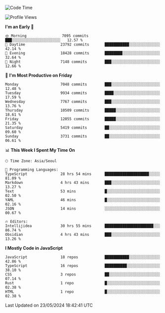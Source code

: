 <!--START_SECTION:waka-->
![Code Time](http://img.shields.io/badge/Code%20Time-6%2C102%20hrs%207%20mins-blue)

![Profile Views](http://img.shields.io/badge/Profile%20Views-0-blue)

**I'm an Early 🐤** 

```text
🌞 Morning                7095 commits        ███░░░░░░░░░░░░░░░░░░░░░░   12.57 % 
🌆 Daytime                23792 commits       ███████████░░░░░░░░░░░░░░   42.14 % 
🌃 Evening                18428 commits       ████████░░░░░░░░░░░░░░░░░   32.64 % 
🌙 Night                  7148 commits        ███░░░░░░░░░░░░░░░░░░░░░░   12.66 % 
```
📅 **I'm Most Productive on Friday** 

```text
Monday                   7048 commits        ███░░░░░░░░░░░░░░░░░░░░░░   12.48 % 
Tuesday                  9934 commits        ████░░░░░░░░░░░░░░░░░░░░░   17.59 % 
Wednesday                7767 commits        ███░░░░░░░░░░░░░░░░░░░░░░   13.76 % 
Thursday                 10509 commits       █████░░░░░░░░░░░░░░░░░░░░   18.61 % 
Friday                   12055 commits       █████░░░░░░░░░░░░░░░░░░░░   21.35 % 
Saturday                 5419 commits        ██░░░░░░░░░░░░░░░░░░░░░░░   09.60 % 
Sunday                   3731 commits        ██░░░░░░░░░░░░░░░░░░░░░░░   06.61 % 
```


📊 **This Week I Spent My Time On** 

```text
🕑︎ Time Zone: Asia/Seoul

💬 Programming Languages: 
TypeScript               28 hrs 54 mins      ████████████████████░░░░░   81.09 % 
Markdown                 4 hrs 43 mins       ███░░░░░░░░░░░░░░░░░░░░░░   13.27 % 
Text                     53 mins             █░░░░░░░░░░░░░░░░░░░░░░░░   02.50 % 
YAML                     46 mins             █░░░░░░░░░░░░░░░░░░░░░░░░   02.16 % 
JSON                     14 mins             ░░░░░░░░░░░░░░░░░░░░░░░░░   00.67 % 

🔥 Editors: 
Intellijidea             30 hrs 55 mins      ██████████████████████░░░   86.74 % 
Obsidian                 4 hrs 43 mins       ███░░░░░░░░░░░░░░░░░░░░░░   13.26 % 
```

**I Mostly Code in JavaScript** 

```text
JavaScript               18 repos            ███████████░░░░░░░░░░░░░░   42.86 % 
TypeScript               16 repos            ██████████░░░░░░░░░░░░░░░   38.10 % 
CSS                      3 repos             ██░░░░░░░░░░░░░░░░░░░░░░░   07.14 % 
Rust                     1 repo              █░░░░░░░░░░░░░░░░░░░░░░░░   02.38 % 
HTML                     1 repo              █░░░░░░░░░░░░░░░░░░░░░░░░   02.38 % 
```




 Last Updated on 23/05/2024 18:42:41 UTC
<!--END_SECTION:waka-->

